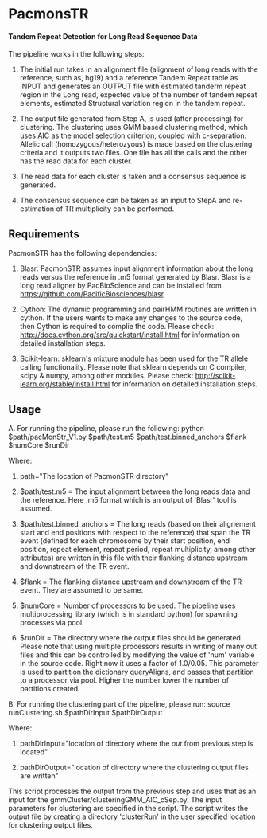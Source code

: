 PacmonsTR
=========

#### Tandem Repeat Detection for Long Read Sequence Data

The pipeline works in the following steps:

1. The initial run takes in an alignment file (alignment of long reads with the reference, such as, hg19) and a reference Tandem Repeat table as INPUT and generates an OUTPUT file with estimated tanderm repeat region in the Long read, expected value of the number of tandem repeat elements, estimated Structural variation region in the tandem repeat.

2. The output file generated from Step A, is used (after processing) for clustering. The clustering uses GMM based clustering method, which uses AIC as the model selection criterion, coupled with c-separation. Allelic call (homozygous/heterozyous) is made based on the clustering criteria and it outputs two files. One file has all the calls and the other has the read data for each cluster.

3. The read data for each cluster is taken and a consensus sequence is generated. 

4. The consensus sequence can be taken as an input to StepA and re-estimation of TR multiplicity can be performed.


Requirements
-------------

PacmonSTR has the following dependencies:

1. Blasr: PacmonSTR assumes input alignment information about the long reads versus the reference in .m5 format generated by Blasr. Blasr is a long read aligner by PacBioScience and can be installed from https://github.com/PacificBiosciences/blasr.

2. Cython: The dynamic programming and pairHMM routines are written in cython. If the users wants to make any changes to the source code, then Cython is required to complie the code. Please check: http://docs.cython.org/src/quickstart/install.html for information on detailed installation steps.

3. Scikit-learn: sklearn's mixture module has been used for the TR allele calling functionality. Please note that sklearn depends on C compiler, scipy & numpy, among other modules. Please check: http://scikit-learn.org/stable/install.html for information on detailed installation steps.

Usage
-----

A. For running the pipeline, please run the following:
python $path/pacMonStr_V1.py $path/test.m5 $path/test.binned_anchors $flank $numCore $runDir

Where:
1. path="The location of PacmonSTR directory"

2. $path/test.m5 = The input alignment between the long reads data and the reference. Here .m5 format which is an output of 'Blasr' tool is assumed.

3. $path/test.binned_anchors = The long reads (based on their alignement start and end positions with respect to the reference) that span the TR event (defined for each chromosome by their start position, end position, repeat element, repeat period, repeat multiplicity, among other attributes) are written in this file with their flanking distance upstream and downstream of the TR event.

4. $flank = The flanking distance upstream and downstream of the TR event. They are assumed to be same.

5. $numCore = Number of processors to be used. The pipeline uses multiprocessing library (which is in standard python) for spawning processes via pool.

6. $runDir = The directory where the output files should be generated. Please note that using multiple processors results in writing of many out files and this can be controlled by modifying the value of 'num' variable in the source code. Right now it uses a factor of 1.0/0.05. This parameter is used to partition the dictionary queryAligns, and passes that partition to a processor via pool. Higher the number lower the number of partitions created.

B. For running the clustering part of the pipeline, please run:
source runClustering.sh $pathDirInput $pathDirOutput

Where:
1. pathDirInput="location of directory where the *out* from previous step is located"

2. pathDirOutput="location of directory where the clustering output files are written"

This script processes the output from the previous step and uses that as an input for the gmmCluster/clusteringGMM_AIC_cSep.py. The input parameters for clustering are specified in the script. The script writes the output file by creating a directory 'clusterRun' in the user specified location for clustering output files.


